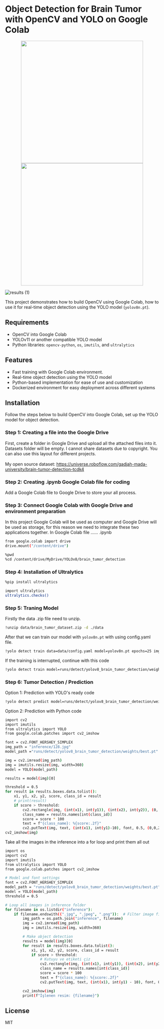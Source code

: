# Object Detection for Brain Tumor with OpenCV and YOLO on Google Colab

<p align="center">
  <img src="https://github.com/user-attachments/assets/3dbed111-e15d-4f17-964a-033553fb3713" width="400" />
  <img src="https://github.com/user-attachments/assets/d235151d-d991-4549-b4aa-d318eb3ddc6c" width="400" />
</p>


![results (1)](https://github.com/user-attachments/assets/ced30f56-422a-4ef5-8a4b-79b15f36c832)



This project demonstrates how to build OpenCV using Google Colab, how to use it for real-time object detection using the YOLO model (`yolov8n.pt`).

## Requirements
- OpenCV into Google Colab
- YOLOv11 or another compatible YOLO model
- Python libraries: `opencv-python`, `os`, `imutils`, and `ultralytics`

## Features
- Fast training with Google Colab environment.
- Real-time object detection using the YOLO model
- Python-based implementation for ease of use and customization
- Dockerized environment for easy deployment across different systems

## Installation

Follow the steps below to build OpenCV into Google Colab, set up the YOLO model for object detection.

### Step 1: Creating a file into the Google Drive

First, create a folder in Google Drive and upload all the attached files into it. Datasets folder will be empty. I cannot share datasets due to copyright. You can also use this layout for different projects. <br> 
<br>
My open source dataset: https://universe.roboflow.com/gadjah-mada-university/brain-tumor-detection-tcdk4
<br>

### Step 2: Creating .ipynb Google Colab file for coding
Add a Google Colab file to Google Drive to store your all process.


### Step 3: Connect Google Colab with Google Drive and environment preparation
In this project Google Colab will be used as computer and Google Drive will be used as storage, for this reason we need to integrate these two applications together.
In Google Colab file ...... .ipynb

```sh
from google.colab import drive
drive.mount("/content/drive")
```
```sh
%pwd
%cd /content/drive/MyDrive/YOLOv8/brain_tumor_detection
```
### Step 4: Installation of Ultralytics

```sh
%pip install ultralytics

import ultralytics
ultralytics.checks()
```

### Step 5: Traning Model
Firstly the data .zip file need to unzip.
```sh
!unzip data/brain_tumor_dataset.zip -d ./data
```

After that we can train our model with `yolov8n.pt` with using config.yaml file.
```sh
!yolo detect train data=data/config.yaml model=yolov8n.pt epochs=25 imgsz=640 workers=8 batch=8 device=0 name=yolov8_brain_tumor_detection
```
If the training is interrupted, continue with this code
```sh
!yolo detect train model=runs/detect/yolov8_brain_tumor_detection/weights/last.pt resume=True
```

### Step 6: Tumor Detection / Prediction
Option 1: Prediction with YOLO's ready code
```sh
!yolo detect predict model=runs/detect/yolov8_brain_tumor_detection/weights/best.pt source=inference save=True
```
Option 2: Prediction with Python code
```sh
import cv2
import imutils
from ultralytics import YOLO
from google.colab.patches import cv2_imshow

font = cv2.FONT_HERSHEY_SIMPLEX
img_path = "inference/128.jpg"
model_path ="runs/detect/yolov8_brain_tumor_detection/weights/best.pt"

img = cv2.imread(img_path)
img = imutils.resize(img, width=360)
model = YOLO(model_path)

results = model(img)[0]

threshold = 0.5
for result in results.boxes.data.tolist():
    x1, y1, x2, y2, score, class_id = result
    # print(result)
    if score > threshold:
        cv2.rectangle(img, (int(x1), int(y1)), (int(x2), int(y2)), (0, 0, 255), 2)
        class_name = results.names[int(class_id)]
        score = score * 100
        text = f"{class_name}: %{score:.2f}"
        cv2.putText(img, text, (int(x1), int(y1)-10), font, 0.5, (0,0,255), 1, cv2.LINE_AA)
cv2_imshow(img)
```
Take all the images in the inference into a for loop and print them all out
```sh
import os
import cv2
import imutils
from ultralytics import YOLO
from google.colab.patches import cv2_imshow

# Model and font settings
font = cv2.FONT_HERSHEY_SIMPLEX
model_path = "runs/detect/yolov8_brain_tumor_detection/weights/best.pt"
model = YOLO(model_path)
threshold = 0.5

# Loop all images in inference folder
for filename in os.listdir("inference"):
    if filename.endswith((".jpg", ".jpeg", ".png")):  # Filter image files
        img_path = os.path.join("inference", filename)
        img = cv2.imread(img_path)
        img = imutils.resize(img, width=360) 

        # Make object detection
        results = model(img)[0]
        for result in results.boxes.data.tolist():
            x1, y1, x2, y2, score, class_id = result
            if score > threshold:
                # Kutuyu ve etiketi çiz
                cv2.rectangle(img, (int(x1), int(y1)), (int(x2), int(y2)), (0, 0, 255), 2)
                class_name = results.names[int(class_id)]
                score = score * 100
                text = f"{class_name}: %{score:.2f}"
                cv2.putText(img, text, (int(x1), int(y1) - 10), font, 0.5, (0, 0, 255), 1, cv2.LINE_AA)

        cv2_imshow(img)
        print(f"İşlenen resim: {filename}")
```
## License
MIT

